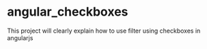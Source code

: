 # angular_checkboxes
This project will clearly explain how to use filter using checkboxes in angularjs
